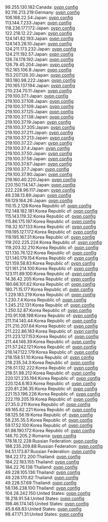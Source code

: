 99.255.130.182:Canada: [ovpn config](vpn/99_255_130_182.ovpn)  
92.116.213.219:Germany: [ovpn config](vpn/92_116_213_219.ovpn)  
106.168.22.54:Japan: [ovpn config](vpn/106_168_22_54.ovpn)  
113.144.7.233:Japan: [ovpn config](vpn/113_144_7_233.ovpn)  
118.236.177.172:Japan: [ovpn config](vpn/118_236_177_172.ovpn)  
122.218.12.22:Japan: [ovpn config](vpn/122_218_12_22.ovpn)  
124.141.82.193:Japan: [ovpn config](vpn/124_141_82_193.ovpn)  
124.143.28.10:Japan: [ovpn config](vpn/124_143_28_10.ovpn)  
124.211.173.232:Japan: [ovpn config](vpn/124_211_173_232.ovpn)  
124.211.192.57:Japan: [ovpn config](vpn/124_211_192_57.ovpn)  
126.74.178.192:Japan: [ovpn config](vpn/126_74_178_192.ovpn)  
126.79.45.204:Japan: [ovpn config](vpn/126_79_45_204.ovpn)  
152.165.106.8:Japan: [ovpn config](vpn/152_165_106_8.ovpn)  
153.207.126.30:Japan: [ovpn config](vpn/153_207_126_30.ovpn)  
183.180.98.222:Japan: [ovpn config](vpn/183_180_98_222.ovpn)  
210.165.137.194:Japan: [ovpn config](vpn/210_165_137_194.ovpn)  
210.234.70.11:Japan: [ovpn config](vpn/210_234_70_11.ovpn)  
219.100.37.1:Japan: [ovpn config](vpn/219_100_37_1.ovpn)  
219.100.37.108:Japan: [ovpn config](vpn/219_100_37_108.ovpn)  
219.100.37.109:Japan: [ovpn config](vpn/219_100_37_109.ovpn)  
219.100.37.125:Japan: [ovpn config](vpn/219_100_37_125.ovpn)  
219.100.37.138:Japan: [ovpn config](vpn/219_100_37_138.ovpn)  
219.100.37.19:Japan: [ovpn config](vpn/219_100_37_19.ovpn)  
219.100.37.205:Japan: [ovpn config](vpn/219_100_37_205.ovpn)  
219.100.37.211:Japan: [ovpn config](vpn/219_100_37_211.ovpn)  
219.100.37.213:Japan: [ovpn config](vpn/219_100_37_213.ovpn)  
219.100.37.22:Japan: [ovpn config](vpn/219_100_37_22.ovpn)  
219.100.37.4:Japan: [ovpn config](vpn/219_100_37_4.ovpn)  
219.100.37.50:Japan: [ovpn config](vpn/219_100_37_50.ovpn)  
219.100.37.58:Japan: [ovpn config](vpn/219_100_37_58.ovpn)  
219.100.37.67:Japan: [ovpn config](vpn/219_100_37_67.ovpn)  
219.100.37.7:Japan: [ovpn config](vpn/219_100_37_7.ovpn)  
219.100.37.90:Japan: [ovpn config](vpn/219_100_37_90.ovpn)  
219.160.40.220:Japan: [ovpn config](vpn/219_160_40_220.ovpn)  
220.150.114.147:Japan: [ovpn config](vpn/220_150_114_147.ovpn)  
222.228.96.117:Japan: [ovpn config](vpn/222_228_96_117.ovpn)  
49.238.13.89:Japan: [ovpn config](vpn/49_238_13_89.ovpn)  
59.129.164.26:Japan: [ovpn config](vpn/59_129_164_26.ovpn)  
110.15.2.128:Korea Republic of: [ovpn config](vpn/110_15_2_128.ovpn)  
112.148.182.181:Korea Republic of: [ovpn config](vpn/112_148_182_181.ovpn)  
115.143.119.32:Korea Republic of: [ovpn config](vpn/115_143_119_32.ovpn)  
115.86.175.197:Korea Republic of: [ovpn config](vpn/115_86_175_197.ovpn)  
118.32.107.133:Korea Republic of: [ovpn config](vpn/118_32_107_133.ovpn)  
119.195.127.172:Korea Republic of: [ovpn config](vpn/119_195_127_172.ovpn)  
119.195.167.31:Korea Republic of: [ovpn config](vpn/119_195_167_31.ovpn)  
119.202.225.224:Korea Republic of: [ovpn config](vpn/119_202_225_224.ovpn)  
119.203.32.210:Korea Republic of: [ovpn config](vpn/119_203_32_210.ovpn)  
121.130.76.122:Korea Republic of: [ovpn config](vpn/121_130_76_122.ovpn)  
121.140.179.154:Korea Republic of: [ovpn config](vpn/121_140_179_154.ovpn)  
121.159.58.83:Korea Republic of: [ovpn config](vpn/121_159_58_83.ovpn)  
121.161.214.100:Korea Republic of: [ovpn config](vpn/121_161_214_100.ovpn)  
123.111.89.100:Korea Republic of: [ovpn config](vpn/123_111_89_100.ovpn)  
14.36.42.205:Korea Republic of: [ovpn config](vpn/14_36_42_205.ovpn)  
180.66.101.62:Korea Republic of: [ovpn config](vpn/180_66_101_62.ovpn)  
180.71.15.177:Korea Republic of: [ovpn config](vpn/180_71_15_177.ovpn)  
1.229.183.219:Korea Republic of: [ovpn config](vpn/1_229_183_219.ovpn)  
1.230.7.4:Korea Republic of: [ovpn config](vpn/1_230_7_4.ovpn)  
1.245.212.131:Korea Republic of: [ovpn config](vpn/1_245_212_131.ovpn)  
1.250.52.87:Korea Republic of: [ovpn config](vpn/1_250_52_87.ovpn)  
210.91.108.198:Korea Republic of: [ovpn config](vpn/210_91_108_198.ovpn)  
211.114.140.44:Korea Republic of: [ovpn config](vpn/211_114_140_44.ovpn)  
211.210.207.64:Korea Republic of: [ovpn config](vpn/211_210_207_64.ovpn)  
211.222.86.183:Korea Republic of: [ovpn config](vpn/211_222_86_183.ovpn)  
211.223.127.153:Korea Republic of: [ovpn config](vpn/211_223_127_153.ovpn)  
211.44.146.39:Korea Republic of: [ovpn config](vpn/211_44_146_39.ovpn)  
211.57.242.121:Korea Republic of: [ovpn config](vpn/211_57_242_121.ovpn)  
218.147.122.179:Korea Republic of: [ovpn config](vpn/218_147_122_179.ovpn)  
218.158.51.10:Korea Republic of: [ovpn config](vpn/218_158_51_10.ovpn)  
218.235.34.3:Korea Republic of: [ovpn config](vpn/218_235_34_3.ovpn)  
218.51.132.222:Korea Republic of: [ovpn config](vpn/218_51_132_222.ovpn)  
218.51.98.212:Korea Republic of: [ovpn config](vpn/218_51_98_212.ovpn)  
220.121.235.194:Korea Republic of: [ovpn config](vpn/220_121_235_194.ovpn)  
220.124.6.163:Korea Republic of: [ovpn config](vpn/220_124_6_163.ovpn)  
220.81.236.35:Korea Republic of: [ovpn config](vpn/220_81_236_35.ovpn)  
221.153.196.226:Korea Republic of: [ovpn config](vpn/221_153_196_226.ovpn)  
222.119.205.19:Korea Republic of: [ovpn config](vpn/222_119_205_19.ovpn)  
27.35.0.211:Korea Republic of: [ovpn config](vpn/27_35_0_211.ovpn)  
49.165.82.221:Korea Republic of: [ovpn config](vpn/49_165_82_221.ovpn)  
58.125.56.19:Korea Republic of: [ovpn config](vpn/58_125_56_19.ovpn)  
58.235.35.5:Korea Republic of: [ovpn config](vpn/58_235_35_5.ovpn)  
59.17.52.100:Korea Republic of: [ovpn config](vpn/59_17_52_100.ovpn)  
61.98.190.172:Korea Republic of: [ovpn config](vpn/61_98_190_172.ovpn)  
146.70.205.2:Romania: [ovpn config](vpn/146_70_205_2.ovpn)  
178.18.12.228:Russian Federation: [ovpn config](vpn/178_18_12_228.ovpn)  
188.235.209.88:Russian Federation: [ovpn config](vpn/188_235_209_88.ovpn)  
94.51.173.87:Russian Federation: [ovpn config](vpn/94_51_173_87.ovpn)  
184.22.172.200:Thailand: [ovpn config](vpn/184_22_172_200.ovpn)  
184.22.183.155:Thailand: [ovpn config](vpn/184_22_183_155.ovpn)  
184.22.76.138:Thailand: [ovpn config](vpn/184_22_76_138.ovpn)  
49.228.105.136:Thailand: [ovpn config](vpn/49_228_105_136.ovpn)  
49.228.170.82:Thailand: [ovpn config](vpn/49_228_170_82.ovpn)  
49.228.57.69:Thailand: [ovpn config](vpn/49_228_57_69.ovpn)  
58.136.238.100:Thailand: [ovpn config](vpn/58_136_238_100.ovpn)  
104.28.242.150:United States: [ovpn config](vpn/104_28_242_150.ovpn)  
18.218.91.54:United States: [ovpn config](vpn/18_218_91_54.ovpn)  
198.46.174.145:United States: [ovpn config](vpn/198_46_174_145.ovpn)  
45.8.68.83:United States: [ovpn config](vpn/45_8_68_83.ovpn)  
98.47.171.31:United States: [ovpn config](vpn/98_47_171_31.ovpn)  
